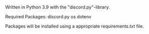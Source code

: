 Written in Python 3.9 with the "discord.py"-library.

Required Packages:
discord.py
os
dotenv

Packages will be installed using a appropriate requirements.txt file. 
